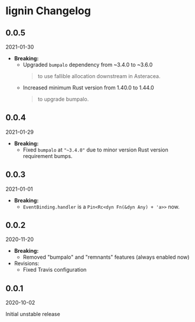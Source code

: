 # lignin Changelog

<!-- markdownlint-disable no-trailing-punctuation -->

## 0.0.5

2021-01-30

* **Breaking:**
  * Upgraded `bumpalo` dependency from ~3.4.0 to ~3.6.0
    > to use fallible allocation downstream in Asteracea.
  * Increased minimum Rust version from 1.40.0 to 1.44.0
    > to upgrade bumpalo.

## 0.0.4

2021-01-29

* **Breaking:**
  * Fixed `bumpalo` at `"~3.4.0"` due to minor version Rust version requirement bumps.

## 0.0.3

2021-01-01

* **Breaking:**
  * `EventBinding.handler` is a `Pin<Rc<dyn Fn(&dyn Any) + 'a>>` now.

## 0.0.2

2020-11-20

* **Breaking:**
  * Removed "bumpalo" and "remnants" features (always enabled now)
* Revisions:
  * Fixed Travis configuration

## 0.0.1

2020-10-02

Initial unstable release
